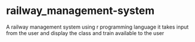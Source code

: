 # railway_management-system
A railway management system using r programming language it takes input from the user and display the class and train available to the user
